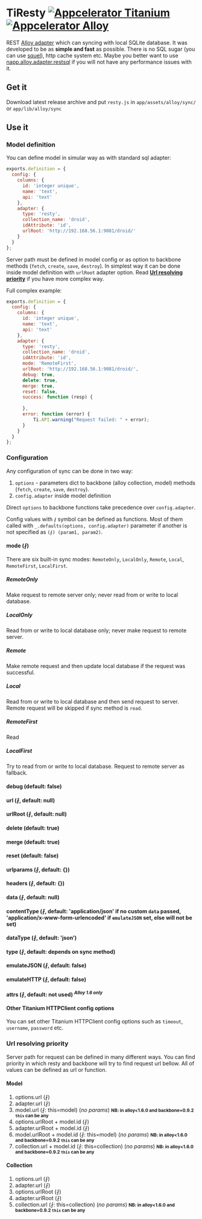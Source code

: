 # TiResty [![Appcelerator Titanium](http://www-static.appcelerator.com/badges/titanium-git-badge-sq.png)](http://appcelerator.com/titanium/) [![Appcelerator Alloy](http://www-static.appcelerator.com/badges/alloy-git-badge-sq.png)](http://www.appcelerator.com/)

 REST [Alloy adapter](http://docs.appcelerator.com/titanium/3.0/#!/guide/Alloy_Sync_Adapters_and_Migrations-section-36739597_AlloySyncAdaptersandMigrations-SyncAdapters) which can syncing with local SQLite database. It was developed to be as **simple and fast** as possible. There is no SQL sugar (you can use [squel](https://github.com/hiddentao/squel)), http cache system etc.
 Maybe you better want to use [napp.alloy.adapter.restsql](https://github.com/viezel/napp.alloy.adapter.restsql) if you will not have any performance issues with it.

## Get it

Download latest release archive and put `resty.js` in `app/assets/alloy/sync/` or `app/lib/alloy/sync`

## Use it

### Model definition

You can define model in simular way as with standard sql adapter:
```javascript
exports.definition = {
  config: {
    columns: {
      id: 'integer unique',
      name: 'text',
      api: 'text'
    },
    adapter: {
      type: 'resty',
      collection_name: 'droid',
      idAttribute: 'id',
      urlRoot: 'http://192.168.56.1:9081/droid/'
    }
  }
};
```

Server path must be defined in model config or as option to backbone methods (`fetch`, `create`, `save`, `destroy`). In simplest way it can be done inside model definition with `urlRoot` adapter option. Read [**Url resolving priority**](#url-resolving-priority) if you have more complex way.

Full complex example:
```javascript
exports.definition = {
  config: {
    columns: {
      id: 'integer unique',
      name: 'text',
      api: 'text'
    },
    adapter: {
      type: 'resty',
      collection_name: 'droid',
      idAttribute: 'id',
      mode: 'RemoteFirst',
      urlRoot: 'http://192.168.56.1:9081/droid/',
      debug: true,
      delete: true, 
      merge: true,
      reset: false,
      success: function (resp) {
	      
      },
      error: function (error) {
	      Ti.API.warning("Request failed: " + error);
      }
    }
  }
};
```


### Configuration

Any configuration of sync can be done in two way:
1. `options` - parameters dict to backbone (alloy collection, model) methods (`fetch`, `create`, `save`, `destroy`).
2. `config.adapter` inside model definition

Direct `options` to backbone functions take precedence over `config.adapter`.

Config values with `⨏` symbol can be defined as functions. Most of them called with `_.defaults(options, config.adapter)` parameter if another is not specified as `(⨏) (param1, param2)`. 

#### mode (⨏)

 There are six built-in sync modes: `RemoteOnly`, `LocalOnly`, `Remote`, `Local`, `RemoteFirst`, `LocalFirst`.
 
##### RemoteOnly

 Make request to remote server only; never read from or write to local database.
 
##### LocalOnly
 
 Read from or write to local database only; never make request to remote server.
 
##### Remote
 
 Make remote request and then update local database if the request was successful.
 
##### Local

 Read from or write to local database and then send request to server. Remote request will be skipped if sync method is `read`.

##### RemoteFirst

 Read 

##### LocalFirst
 
 Try to read from or write to local database. Request to remote server as fallback. 

#### debug (default: false)

#### url (⨏, default: null)

#### urlRoot (⨏, default: null)

#### delete (default: true)

#### merge (default: true)

#### reset (default: false)

#### urlparams (⨏, default: {})

#### headers (⨏, default: {})

#### data (⨏, default: null)

#### contentType (⨏, default: 'application/json' if no custom `data` passed, 'application/x-www-form-urlencoded' if `emulateJSON` set, else will not be set)

#### dataType (⨏, default: 'json')

#### type (⨏, default: depends on sync method)

#### emulateJSON (⨏, default: false)

#### emulateHTTP (⨏, default: false)

#### attrs (⨏, default: not used) <sup>*Alloy 1.6 only*</sup>

#### Other Titanium HTTPClient config options

You can set other Titanium HTTPClient config options such as `timeout`, `username`, `password` etc.

### Url resolving priority

Server path for request can be defined in many different ways. You can find priority in which resty and backbone will try to find request url bellow. All of values can be defined as url or function.

#### Model

1. options.url (⨏)
2. adapter.url (⨏)
3. model.url (⨏: this=model) (*no params*) <small>**NB: in alloy<1.6.0 and backbone=0.9.2 `this` can be any**</small>
4. options.urlRoot + model.id (⨏)
5. adapter.urlRoot + model.id (⨏)
6. model.urlRoot + model.id (⨏: this=model) (*no params*) <small>**NB: in alloy<1.6.0 and backbone=0.9.2 `this` can be any**</small>
7. collection.url + model.id (⨏: this=collection) (*no params*) <small>**NB: in alloy<1.6.0 and backbone=0.9.2 `this` can be any**</small>

#### Collection

1. options.url (⨏)
2. adapter.url (⨏)
3. options.urlRoot (⨏) 
4. adapter.urlRoot (⨏)
5. collection.url (⨏: this=collection) (*no params*) <small>**NB: in alloy<1.6.0 and backbone=0.9.2 `this` can be any**</small>